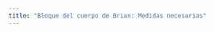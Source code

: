 ```yaml
---
title: "Bloque del cuerpo de Brian: Medidas necesarias"
---
```


<PatternMeasurements pattern='brian' />
